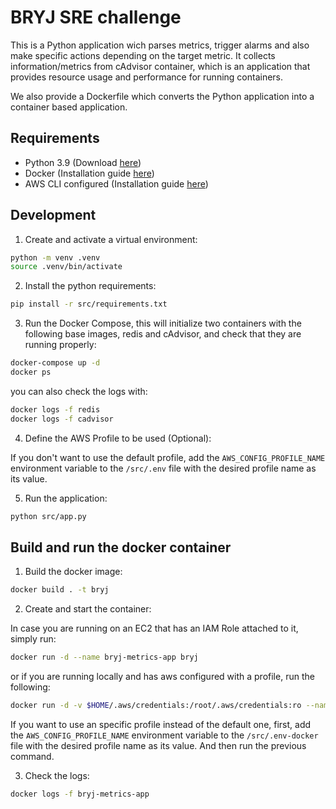 # BRYJ SRE challenge

This is a Python application wich parses metrics, trigger alarms and also make specific actions depending on the target metric. It collects information/metrics from cAdvisor container, which is an application that provides resource usage and performance for running containers.

We also provide a Dockerfile which converts the Python application into a container based application.

## Requirements

- Python 3.9 (Download [here](https://www.python.org/downloads/))
- Docker (Installation guide [here](https://docs.docker.com/get-docker/))
- AWS CLI configured (Installation guide [here](https://docs.aws.amazon.com/cli/latest/userguide/getting-started-install.html))

## Development

1. Create and activate a virtual environment:

```bash
python -m venv .venv
source .venv/bin/activate
```

2. Install the python requirements:

```bash
pip install -r src/requirements.txt
```

3. Run the Docker Compose, this will initialize two containers with the following base images, redis and cAdvisor, and check that they are running properly:

```bash
docker-compose up -d
docker ps
```

you can  also check the logs with:
```bash
docker logs -f redis
docker logs -f cadvisor
```

4. Define the AWS Profile to be used (Optional):

If you don't want to use the default profile, add the `AWS_CONFIG_PROFILE_NAME` environment variable to the `/src/.env` file with the desired profile name as its value. 

5. Run the application:

```bash
python src/app.py
```

## Build and run the docker container

1. Build the docker image:
```bash
docker build . -t bryj
```

2. Create and start the container:

In case you are running on an EC2 that has an IAM Role attached to it, simply run:
```bash
docker run -d --name bryj-metrics-app bryj
```

or if you are running locally and has aws configured with a profile, run the following:

```bash
docker run -d -v $HOME/.aws/credentials:/root/.aws/credentials:ro --name bryj-metrics-app bryj
```

If you want to use an specific profile instead of the default one, first, add the `AWS_CONFIG_PROFILE_NAME` environment variable to the `/src/.env-docker` file with the desired profile name as its value. And then run the previous command.

3. Check the logs:
```bash
docker logs -f bryj-metrics-app
```